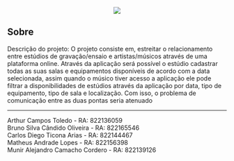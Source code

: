 <p align="center">  
 <img src ="https://user-images.githubusercontent.com/128430557/229896057-2fa32106-6a15-487a-b658-2a542e3852cf.png"
</p>

## Sobre
Descrição do projeto: 
  O projeto consiste em, estreitar o relacionamento entre estúdios de gravação/ensaio e artistas/músicos através de uma plataforma online. Através da aplicação será possível o estúdio cadastrar todas as suas salas e equipamentos disponíveis de acordo com a data selecionada, assim quando o músico tiver acesso a aplicação ele pode filtrar a disponibilidades de estúdios através da aplicação por data, tipo de equipamento, tipo de sala e localização. Com isso, o problema de comunicação entre as duas pontas seria atenuado

<hr>

<div>Arthur Campos Toledo - RA:  822136059</div>
<div>Bruno Silva Cândido Oliveira - RA: 822165546</div>
<div>Carlos Diego Ticona Arias - RA: 822144467</div>
<div>Matheus Andrade Lopes - RA: 822156398</div>
<div>Munir Alejandro Camacho Cordero - RA: 822139126</div> 
